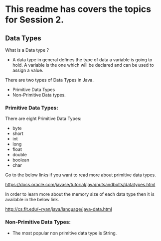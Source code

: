 # This readme has covers the topics for Session 2.

## Data Types

What is a Data type ?  

- A data type in general defines the type of data a variable is going to hold. A variable is the one which will be declared and can be used to assign a value.  

There are two types of Data Types in Java.  

- Primitive Data Types
- Non-Primitive Data types.

### Primitive Data Types:

There are eight Primitive Data Types:  

- byte
- short
- int
- long
- float
- double
- boolean
- char

Go to the below links if you want to read more about primitive data types.

https://docs.oracle.com/javase/tutorial/java/nutsandbolts/datatypes.html

In order to learn more about the memory size of each data type then it is available in the below link.  

http://cs.fit.edu/~ryan/java/language/java-data.html

### Non-Primitive Data Types:  

- The most popular non primitive data type is String.
